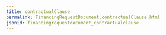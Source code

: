 ```yaml
---
title: contractualClause
permalink: FinancingRequestDocument.contractualClause.html
jsonid: financingrequestdocument_contractualclause
---
```


